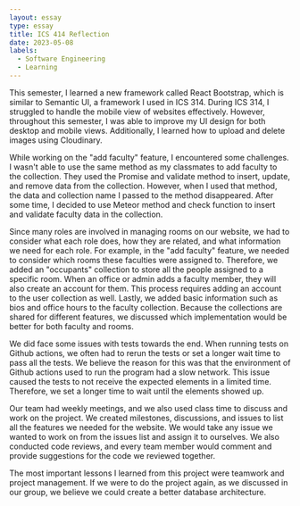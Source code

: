 ```yaml
---
layout: essay
type: essay
title: ICS 414 Reflection
date: 2023-05-08
labels:
  - Software Engineering
  - Learning
---
```


This semester, I learned a new framework called React Bootstrap, which is similar to Semantic UI, a framework I used in ICS 314. During ICS 314, I struggled to handle the mobile view of websites effectively. However, throughout this semester, I was able to improve my UI design for both desktop and mobile views. Additionally, I learned how to upload and delete images using Cloudinary. <br/>

While working on the "add faculty" feature, I encountered some challenges. I wasn't able to use the same method as my classmates to add faculty to the collection. They used the Promise and validate method to insert, update, and remove data from the collection. However, when I used that method, the data and collection name I passed to the method disappeared. After some time, I decided to use Meteor method and check function to insert and validate faculty data in the collection. <br/>

Since many roles are involved in managing rooms on our website, we had to consider what each role does, how they are related, and what information we need for each role. For example, in the "add faculty" feature, we needed to consider which rooms these faculties were assigned to. Therefore, we added an "occupants" collection to store all the people assigned to a specific room. When an office or admin adds a faculty member, they will also create an account for them. This process requires adding an account to the user collection as well. Lastly, we added basic information such as bios and office hours to the faculty collection. Because the collections are shared for different features, we discussed which implementation would be better for both faculty and rooms. <br/>

We did face some issues with tests towards the end. When running tests on Github actions, we often had to rerun the tests or set a longer wait time to pass all the tests. We believe the reason for this was that the environment of Github actions used to run the program had a slow network. This issue caused the tests to not receive the expected elements in a limited time. Therefore, we set a longer time to wait until the elements showed up. <br/>

Our team had weekly meetings, and we also used class time to discuss and work on the project. We created milestones, discussions, and issues to list all the features we needed for the website. We would take any issue we wanted to work on from the issues list and assign it to ourselves. We also conducted code reviews, and every team member would comment and provide suggestions for the code we reviewed together. <br/>

The most important lessons I learned from this project were teamwork and project management. If we were to do the project again, as we discussed in our group, we believe we could create a better database architecture. <br/> <br/> <br/>

